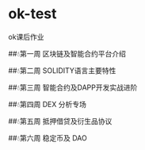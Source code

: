 # ok-test
ok课后作业  

##💧第一周 区块链及智能合约平台介绍                              

##💧第二周 SOLIDITY语⾔主要特性
                             
           
##💧第三周 智能合约及DAPP开发实战进阶 


##💧第四周 DEX 分析专场 


##💧第五周 抵押借贷及衍⽣品协议


##💧第六周 稳定币及 DAO
